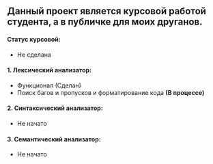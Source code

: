 ## Данный проект является курсовой работой студента, а в публичке для моих друганов.

#### **Статус курсовой:** 
 - Не сделана
 
#### **1. Лексический анализатор:**
 - Функционал (Сделан)
 - Поиск багов и пропусков и форматирование кода **(В процессе)**
#### **2. Синтаксический анализатор:**
 - Не начато

#### **3. Семантический анализатор:**
 - Не начато